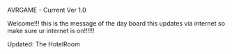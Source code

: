 AVRGAME - Current Ver 1.0

Welcome!!! this is the message of the day board
this updates via internet so make sure ur internet is on!!!!!!

Updated: The HotelRoom
